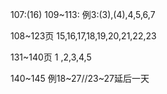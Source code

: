 107:(16)
	109~113:
	例3:(3),(4),4,5,6,7

108~123页
	15,16,17,18,19,20,21,22,23

131~140页
	1 ,2,3,4,5

140~145
例18~27//23~27延后一天